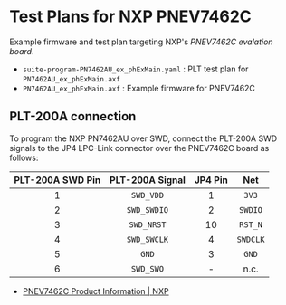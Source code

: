 # Test Plans for NXP PNEV7462C

Example firmware and test plan targeting NXP's *PNEV7462C evalation board*.

- `suite-program-PN7462AU_ex_phExMain.yaml` : PLT test plan for `PN7462AU_ex_phExMain.axf`
- `PN7462AU_ex_phExMain.axf` : Example firmware for PNEV7462C

## PLT-200A connection

To program the NXP PN7462AU over SWD, connect the PLT-200A SWD signals
to the JP4 LPC-Link connector over the PNEV7462C board as follows:

| PLT-200A SWD Pin |PLT-200A Signal |JP4 Pin | Net      |
|:----------------:|:--------------:|:------:|:--------:|
| 1                |``SWD_VDD``     |1       |``3V3``   |
| 2                |``SWD_SWDIO``   |2       |``SWDIO`` |
| 3                |``SWD_NRST``    |10      |``RST_N`` |
| 4                |``SWD_SWCLK``   |4       |``SWDCLK``|
| 5                |``GND``         |3       |``GND``   |
| 6                |``SWD_SWO``     |-       |n.c.      |

- [PNEV7462C Product Information | NXP](https://www.nxp.com/part/PNEV7462C#/)
